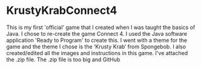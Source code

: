 # KrustyKrabConnect4
This is my first 'official' game that I created when I was taught the basics of Java. I chose to re-create the game Connect 4. I used the Java software application 'Ready to Program' to create this. I went with a theme for the game and the theme I chose is the ‘Krusty Krab’ from Spongebob. I also created/edited all the images and instructions in this game. I've attached the .zip file. The .zip file is too big and GitHub 
